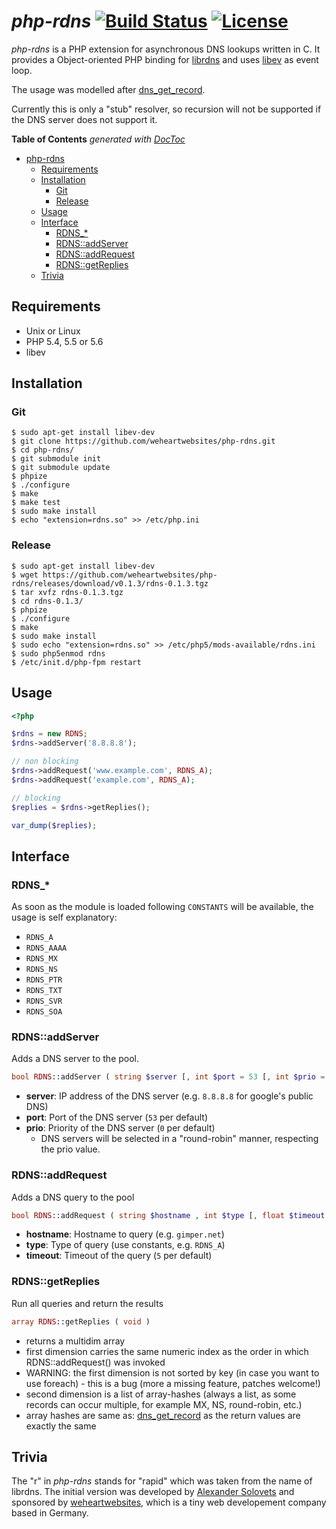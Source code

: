 # *php-rdns* [![Build Status](https://travis-ci.org/weheartwebsites/php-rdns.svg?branch=master)](https://travis-ci.org/weheartwebsites/php-rdns) [![License](http://img.shields.io/badge/license-Apache--2.0-lightgrey.svg)](http://www.apache.org/licenses/LICENSE-2.0.html)

*php-rdns* is a PHP extension for asynchronous DNS lookups written in C. It provides a Object-oriented PHP binding for [librdns](https://github.com/vstakhov/librdns) and uses [libev](http://software.schmorp.de/pkg/libev.html) as event loop.

The usage was modelled after [dns_get_record](http://php.net/manual/en/function.dns-get-record.php).

Currently this is only a "stub" resolver, so recursion will not be supported if the DNS server does not support it.

**Table of Contents**  *generated with [DocToc](http://doctoc.herokuapp.com/)*

- [php-rdns  ](#user-content-php-rdns--)
	- [Requirements](#user-content-requirements)
	- [Installation](#user-content-installation)
		- [Git](#user-content-git)
		- [Release](#user-content-release)
	- [Usage](#user-content-usage)
	- [Interface](#user-content-interface)
		- [RDNS_*](#user-content-rdns_)
		- [RDNS::addServer](#user-content-rdnsaddserver)
		- [RDNS::addRequest](#user-content-rdnsaddrequest)
		- [RDNS::getReplies](#user-content-rdnsgetreplies)
	- [Trivia](#user-content-trivia)


## Requirements

 - Unix or Linux
 - PHP 5.4, 5.5 or 5.6
 - libev


## Installation

### Git

```
$ sudo apt-get install libev-dev
$ git clone https://github.com/weheartwebsites/php-rdns.git
$ cd php-rdns/
$ git submodule init
$ git submodule update
$ phpize
$ ./configure
$ make
$ make test
$ sudo make install
$ echo "extension=rdns.so" >> /etc/php.ini
``` 

### Release

```
$ sudo apt-get install libev-dev
$ wget https://github.com/weheartwebsites/php-rdns/releases/download/v0.1.3/rdns-0.1.3.tgz
$ tar xvfz rdns-0.1.3.tgz
$ cd rdns-0.1.3/
$ phpize
$ ./configure
$ make
$ sudo make install
$ sudo echo "extension=rdns.so" >> /etc/php5/mods-available/rdns.ini
$ sudo php5enmod rdns
$ /etc/init.d/php-fpm restart
```


## Usage

```php
<?php

$rdns = new RDNS;
$rdns->addServer('8.8.8.8');

// non blocking
$rdns->addRequest('www.example.com', RDNS_A);
$rdns->addRequest('example.com', RDNS_A);

// blocking
$replies = $rdns->getReplies();

var_dump($replies);
``` 


## Interface


### RDNS_*

As soon as the module is loaded following `CONSTANTS` will be available, the usage is self explanatory:

- `RDNS_A`
- `RDNS_AAAA`
- `RDNS_MX`
- `RDNS_NS`
- `RDNS_PTR`
- `RDNS_TXT`
- `RDNS_SVR`
- `RDNS_SOA`


### RDNS::addServer

Adds a DNS server to the pool.

```php
bool RDNS::addServer ( string $server [, int $port = 53 [, int $prio = 0 ]] )
```

- **server**: IP address of the DNS server (e.g. `8.8.8.8` for google's public DNS)
- **port**: Port of the DNS server (`53` per default)
- **prio**: Priority of the DNS server (`0` per default)
	- DNS servers will be selected in a "round-robin" manner, respecting the prio value.



### RDNS::addRequest

Adds a DNS query to the pool

```php
bool RDNS::addRequest ( string $hostname , int $type [, float $timeout = 5 ]] )
```

- **hostname**: Hostname to query (e.g. `gimper.net`)
- **type**: Type of query (use constants, e.g. `RDNS_A`)
- **timeout**: Timeout of the query (`5` per default)


### RDNS::getReplies

Run all queries and return the results

```php
array RDNS::getReplies ( void )
```

- returns a multidim array
- first dimension carries the same numeric index as the order in which RDNS::addRequest() was invoked
- WARNING: the first dimension is not sorted by key (in case you want to use foreach) - this is a bug (more a missing feature, patches welcome!)
- second dimension is a list of array-hashes (always a list, as some records can occur multiple, for example MX, NS, round-robin, etc.)
- array hashes are same as: [dns_get_record](http://php.net/manual/en/function.dns-get-record.php) as the return values are exactly the same


## Trivia

The "r" in *php-rdns* stands for "rapid" which was taken from the name of librdns. The initial version was developed by [Alexander Solovets](https://github.com/mbait) and sponsored by
[weheartwebsites](http://www.weheartwebsites.de), which is a tiny web developement company based in Germany.
